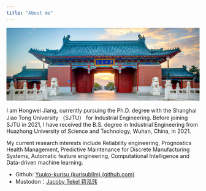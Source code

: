 ```yaml
---
title: "About me"
---
```




![SJTU](plot/sjtu.jpg)

I am Hongwei Jiang, currently pursuing the Ph.D. degree with the Shanghai Jiao Tong University （SJTU） for Industrial Engineering. Before joining SJTU in 2021, I have received the B.S. degree in Industrial Engineering from Huazhong University of Science and Technology, Wuhan, China, in 2021. 

My current research interests include Reliability engineering, Prognostics Health Management, Predictive Maintenance for Discrete Manufacturing Systems, Automatic feature engineering, Computational Intelligence and Data-driven machine learning.



-  Github: [Yuuko-kurisu (kurisubllm) (github.com)](https://github.com/Yuuko-kurisu)
-  Mastodon：[Jacoby Tekel 蒋泓玮](https://sciences.social/@jacobytekel)